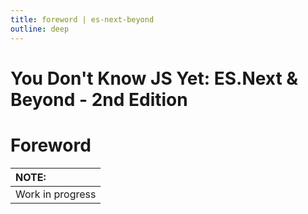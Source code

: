 ```yaml
---
title: foreword | es-next-beyond
outline: deep
---
```

# You Don't Know JS Yet: ES.Next & Beyond - 2nd Edition
# Foreword

| NOTE: |
| :--- |
| Work in progress |
